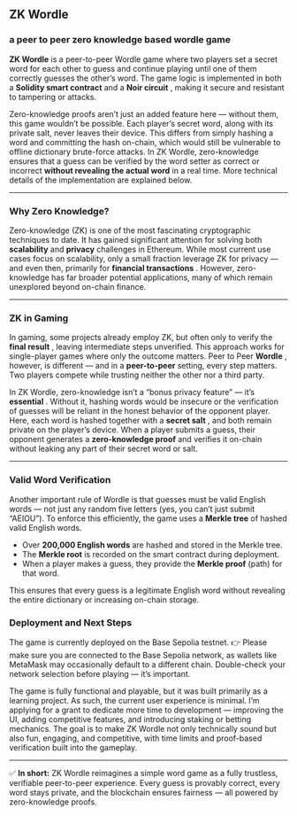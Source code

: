 ## ZK Wordle

### a peer to peer zero knowledge based wordle game

**ZK Wordle** is a peer-to-peer Wordle game where two players set a secret word for each other to guess and continue playing until one of them correctly guesses the other’s word. The game logic is implemented in both a **Solidity smart contract** and a  **Noir circuit** , making it secure and resistant to tampering or attacks.

Zero-knowledge proofs aren’t just an added feature here — without them, this game wouldn’t be possible. Each player’s secret word, along with its private salt, never leaves their device. This differs from simply hashing a word and committing the hash on-chain, which would still be vulnerable to offline dictionary brute-force attacks. In ZK Wordle, zero-knowledge ensures that a guess can be verified by the word setter as correct or incorrect  **without revealing the actual word** in a real time. More technical details of the implementation are explained below.

---

### Why Zero Knowledge?

Zero-knowledge (ZK) is one of the most fascinating cryptographic techniques to date. It has gained significant attention for solving both **scalability** and **privacy** challenges in Ethereum. While most current use cases focus on scalability, only a small fraction leverage ZK for privacy — and even then, primarily for  **financial transactions** . However, zero-knowledge has far broader potential applications, many of which remain unexplored beyond on-chain finance.

---

### ZK in Gaming

In gaming, some projects already employ ZK, but often only to verify the  **final result** , leaving intermediate steps unverified. This approach works for single-player games where only the outcome matters.  Peer to Peer **Wordle** , however, is different — and in a **peer-to-peer** setting, every step matters. Two players compete while trusting neither the other nor a third party.

In ZK Wordle, zero-knowledge isn’t a “bonus privacy feature” — it’s  **essential** . Without it, hashing words would be insecure or the verification of guesses will be reliant in the honest behavior of the opponent player. Here, each word is hashed together with a  **secret salt** , and both remain private on the player’s device. When a player submits a guess, their opponent generates a **zero-knowledge proof** and verifies it on-chain without leaking any part of their secret word or salt.

---

### Valid Word Verification

Another important rule of Wordle is that guesses must be valid English words — not just any random five letters (yes, you can’t just submit “AEIOU”). To enforce this efficiently, the game uses a **Merkle tree** of hashed valid English words.

* Over **200,000 English words** are hashed and stored in the Merkle tree.
* The **Merkle root** is recorded on the smart contract during deployment.
* When a player makes a guess, they provide the **Merkle proof** (path) for that word.

This ensures that every guess is a legitimate English word without revealing the entire dictionary or increasing on-chain storage.

### Deployment and Next Steps

The game is currently deployed on the Base Sepolia testnet.
👉 Please make sure you are connected to the Base Sepolia network, as wallets like MetaMask may occasionally default to a different chain. Double-check your network selection before playing — it’s important.

The game is fully functional and playable, but it was built primarily as a learning project. As such, the current user experience is minimal. I’m applying for a grant to dedicate more time to development — improving the UI, adding competitive features, and introducing staking or betting mechanics. The goal is to make ZK Wordle not only technically sound but also fun, engaging, and competitive, with time limits and proof-based verification built into the gameplay.

---

✅ **In short:** ZK Wordle reimagines a simple word game as a fully trustless, verifiable peer-to-peer experience. Every guess is provably correct, every word stays private, and the blockchain ensures fairness — all powered by zero-knowledge proofs.
